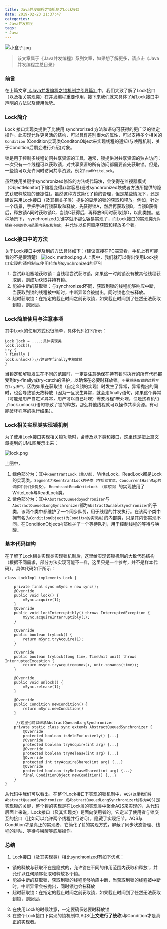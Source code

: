```yaml
---
title: Java并发编程之锁机制之Lock接口
date: 2019-02-23 21:37:47
categories:
- Java并发相关
tags: 
- Java
---
```


![小盒子.jpg](https://upload-images.jianshu.io/upload_images/2824145-99cbcbf1c00c2fc8.jpg?imageMogr2/auto-orient/strip%7CimageView2/2/w/1240)

>该文章属于《Java并发编程》系列文章，如果想了解更多，请点击《Java并发编程之总目录》

### 前言
在上篇文章[《Java并发编程之锁机制之引导篇》](https://www.jianshu.com/p/4ead70bdab56)中，我们大致了解了Lock接口（以及相关实现类）在并发编程重要作用。接下来我们就来具体了解Lock接口中声明的方法以及使用优势。

### Lock简介
Lock 接口实现类提供了比使用 synchronized 方法和语句可获得的更广泛的锁定操作。此实现允许更灵活的结构，可以具有差别很大的属性，可以支持多个相关的 `Condition` (Condition实现类ConditonObject来实现线程的通知/与唤醒机制，关于Condition后期会进行介绍)对象。

锁是用于控制多线程访问共享资源的工具。通常，锁提供对共享资源的独占访问：一次只有一个线程可以获取锁，对共享资源的所有访问都需要首先获取锁。但是，一些锁可以允许同时访问共享资源，例如`ReadWriteLock`。

虽然使用关键字synchronized修饰的方法或代码块，会使得在监视器模式（ObjectMonitor)下编程变得非常容易(通过synchronized块或者方法所提供的隐式获取释放锁的便捷性)。虽然这种方式简化了锁的管理，但是某些情况下，还是建议采用Lock接口（及其相关子类）提供的显示的锁的获取和释放。例如，针对一个场景，手把手进行锁获取和释放，先获得锁A，然后再获取锁B，当锁B获得后，释放锁A同时获取锁C，当锁C获得后，再释放B同时获取锁D，以此类推。这种场景下，
synchronized关键字就不那么容易实现了，而Lock接口的实现类`允许锁在不同的作用范围内获取和释放`，并允许以任何顺序获取和释放多个锁。

### Lock接口中的方法
关于Lock接口中涉及到的方法具体如下：（建议直接在PC端查看，手机上有可能看的不是很清楚）
![lock_method.png](https://upload-images.jianshu.io/upload_images/2824145-8b6274b75d4d2022.png?imageMogr2/auto-orient/strip%7CimageView2/2/w/1240)
从上表中，我们就可以得出使用Lock接口实现的锁机制与使用传统的synchronized的区别
1. 尝试非阻塞地获取锁：当线程尝试获取锁，如果这一时刻锁没有被其他线程获取到，则成功获取并持有锁。
2. 能被中断的获取锁：与synchronized不同，获取到锁的线程能够响应中断，当获取到锁的线程被中断时，中断异常会被抛出，同时锁也会被释放。
3. 超时获取锁：在指定的截止时间之前获取锁，如果截止时间到了任然无法获取到锁，则返回。


### Lock简单使用与注意事项
其中Lock的使用方式也很简单，具体代码如下所示：
```
Lock lock = ....;具体实现类
lock.lock();
try {
} finally {
lock.unlock();//建议在finally中释放锁
}
```

当锁定和解锁发生在不同的范围时，一定要注意确保在持有锁时执行的所有代码都受到try-finally或try-catch的保护，以确保在必要时释放锁。`不要将获取锁的过程写在try块中`，因为如果在获取锁（自定义锁的实现）时发生了异常，异常抛出的同时，也会导致锁无故释放（因为一旦发生异常，就会走finally语句，如果这个异常（可能是用户自定义异常，用户可以自己处理）需要线程1来处理，但是接着执行了lock.unlock()语句导致了锁的释放。那么其他线程就可以操作共享资源。有可能破坏程序的执行结果）。


### Lock相关实现类实现锁机制
为了使用Lock接口实现相关锁功能时，会涉及以下类和接口，这里还是把上篇文章提到的UML图展示出来：

![lock.png](https://upload-images.jianshu.io/upload_images/2824145-0413ea5589564dfc.png?imageMogr2/auto-orient/strip%7CimageView2/2/w/1240)

上图中，
 1.  绿色部分为：其中`ReentrantLock（重入锁）`、WriteLock、ReadLock都是Lock的实现类。`Segment为ReentrantLock的子类（在后续文章，ConcurrentHashMap的讲解中我们会提及）。` `ReentrantReadWriteLock （读写锁）`的实现使用了WriteLock与ReadLock类。
 2. 紫色部分为：其中`AbstractQueuedSynchronizer`与`AbstractQueuedLongSynchronizer`都为`AbstractOwnableSynchronizer`的子类，该两个类中都维护了一个同步队列，用于线程的并发执行。在该两个类中拥有名为`ConditionObject(为Conditon的实现类)`的内部类，只是其内部实现不同。在ConditionObject内部维护了一个等待队列，用于控制线程的等待与唤醒。

### 基本代码结构
在了解了Lock相关实现类实现锁机制后，这里给实现该锁机制的大致代码结构（根据不同需求，部分方法实现可能不一样，这里只是一个参考，并不是样本代码）。具体代码如下所示：
```
class LockImpl implements Lock {

    private final sync mSync = new sync();
    @Override
    public void lock() {
        mSync.acquire(1);
    }
    @Override
    public void lockInterruptibly() throws InterruptedException {
        mSync.acquireInterruptibly(1);
    }

    @Override
    public boolean tryLock() {
        return mSync.tryAcquire(1);
    }

    @Override
    public boolean tryLock(long time, TimeUnit unit) throws InterruptedException {
        return mSync.tryAcquireNanos(1, unit.toNanos(time));
    }

    @Override
    public void unlock() {
        mSync.release(1);
    }

    @Override
    public Condition newCondition() {
        return mSync.newCondition();
    }
    
	 //这里也可以继承AbstractQueuedLongSynchronizer
    private static class sync extends AbstractQueuedSynchronizer {
        @Override
        protected boolean isHeldExclusively() {...}
        @Override
        protected boolean tryAcquire(int arg) {...}
        @Override
        protected boolean tryRelease(int arg) {...}
        @Override
        protected int tryAcquireShared(int arg) {...}
        @Override
        protected boolean tryReleaseShared(int arg) {...}
        final ConditionObject newCondition() {...}
    }
}
```
从代码中我们可以看出，在整个Lock接口下实现的锁机制中，`AQS(这里我们将AbstractQueuedSynchronizer 或AbstractQueuedLongSynchronizer统称为AQS)`是实现锁的关键，整个锁的实现是在Lock类的实现类中聚合AQS来实现的，从代码层面上来说，Lock接口（及其实现类）是面向使用者的，它定义了使用者与锁交互的接口（比如可以允许两个线程并行访问），隐藏了实现细节。AQS与Condition才是真正的实现者，它简化了锁的实现方式，屏蔽了同步状态管理、线程的排队、等待与唤醒等底层操作。

### 总结
1.  Lock接口（及其实现类）相比synchronized有如下优点：
- 锁的释放与获取不在是隐式的，允许锁在不同的作用范围内获取和释放`，并允许以任何顺序获取和释放多个锁。
- 能被中断的获取锁，获取到锁的线程能够响应中断，当获取到锁的线程被中断时，中断异常会被抛出，同时锁也会被释放
- 超时获取锁：在指定的截止时间之前获取锁，如果截止时间到了任然无法获取到锁，则返回。
2. 在使用Lock的时候注意，一定要确保必要时释放锁
3. 在整个Lock接口下实现的锁机制中,AQS(**上文进行了统称**)与Condition才是真正的实现者。
